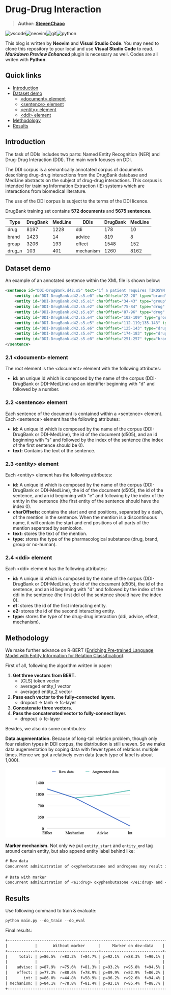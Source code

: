 # Drug-Drug Interaction

> **Author: [StevenChaoo](https://github.com/StevenChaoo)**

![vscode](https://img.shields.io/badge/visual_studio_code-007acc?style=flat-square&logo=visual-studio-code&logoColor=ffffff)![neovim](https://img.shields.io/badge/Neovim-57a143?style=flat-square&logo=Neovim&logoColor=ffffff)![git](https://img.shields.io/badge/Git-f05032?style=flat-square&logo=git&logoColor=ffffff)![python](https://img.shields.io/badge/Python-3776ab?style=flat-square&logo=Python&logoColor=ffffff)

This blog is written by **Neovim** and **Visual Studio Code**. You may need to clone this repository to your local and use **Visual Studio Code** to read. ***Markdown Preview Enhanced*** plugin is necessary as well. Codes are all writen with **Python**.

## Quick links

- [Introduction](#introduction)
- [Dataset demo](#dataset-demo)
  - [\<document\> element](#21-document-element)
  - [\<sentence\> element](#22-sentence-element)
  - [\<entity\> element](#23-entity-element)
  - [\<ddi\> element](#24-ddi-element)
- [Methodology](#methodology)
- [Results](#results)

## Introduction

The task of DDIs includes two parts: Named Entity Recognition (NER) and Drug-Drug Interaction (DDI). The main work focuses on DDI.

The DDI corpus is a semantically annotated corpus of documents describing drug-drug interactions from the DrugBank database and MedLine abstracts on the subject of drug-drug interactions. This corpus is intended for training Information Extraction (IE) systems which are interactions from biomedical literature.

The use of the DDI corpus is subject to the terms of the DDI licence.

DrugBank training set contains **572 documents** and **5675 sentences**.

|Type|DrugBank|MedLine|DDIs|DrugBank|MedLine|
|---|---|---|---|---|---|
|drug|8197|1228|ddi|178|10|
|brand|1423|14|advice|819|8|
|group|3206|193|effect|1548|152|
|drug_n|103|401|mechanism|1260|8162|

## Dataset demo

An example of an annotated sentence within the XML file is shown below:

```xml
<sentence id="DDI-DrugBank.d42.s5" text="if a patient requires TIKOSYN and anti-ulcer therapy, it is suggested that omeprazole, ranitidine, or antacids (aluminum and magnesium hydroxides) be used as alternatives to cimetidine, as these agents have no effect on the pharmacokinetic profile of TIKOSYN.">
	<entity id="DDI-DrugBank.d42.s5.e0" charOffset="22-28" type="brand" text="TIKOSYN"/>
	<entity id="DDI-DrugBank.d42.s5.e1" charOffset="34-43" type="group" text="anti-ulcer"/>
	<entity id="DDI-DrugBank.d42.s5.e2" charOffset="75-84" type="drug" text="omeprazole"/>
	<entity id="DDI-DrugBank.d42.s5.e3" charOffset="87-96" type="drug" text="ranitidine"/>
	<entity id="DDI-DrugBank.d42.s5.e4" charOffset="102-109" type="group" text="antacids"/>
	<entity id="DDI-DrugBank.d42.s5.e5" charOffset="112-119;135-143" type="drug" text="aluminum hydroxides"/>
	<entity id="DDI-DrugBank.d42.s5.e6" charOffset="125-143" type="drug" text="magnesium hydroxides"/>
	<entity id="DDI-DrugBank.d42.s5.e7" charOffset="174-183" type="drug" text="cimetidine"/>
	<entity id="DDI-DrugBank.d42.s5.e8" charOffset="251-257" type="brand" text="TIKOSYN"/>
</sentence>
```

### 2.1 \<document\> element

The root element is the \<document\> element with the following attributes:

- **id:** an unique id which is composed by the name of the corpus (DDI-DrugBank or DDI-MedLine) and an identifier beginning with "d" and followed by a number.

### 2.2 \<sentence\> element

Each sentence of the document is contained within a \<sentence\> element. Each \<sentence\> element has the following attributes:

- **id:** A unique id which is composed by the name of the corpus (DDI-DrugBank or DDI-MedLine), the id of the document (d505), and an id beginning with "s" and followed by the index of the sentence (the index of the first sentence should be 0).
- **text:** Contains the text of the sentence.

### 2.3 \<entity\> element

Each \<entity\> element has the following attributes:

- **id:** A unique id which is composed by the name of the corpus (DDI-DrugBank or DDI-MedLine), the id of the document (d505), the id of the sentence, and an id beginning with "e" and following by the index of the entity in the sentence (the first entity of the sentence should have the index 0).
- **charOffsets:** contains the start and end positions, separated by a dash, of the mention in the sentence. When the mention is a discontinuous name, it will contain the start and end positions of all parts of the mention separated by semicolon.
- **text:** stores the text of the mention.
- **type:** stores the type of the pharmacological substance (drug, brand, group or no-human).

### 2.4 \<ddi\> element

Each \<ddi\> element has the following attributes:

- **id:** A unique id which is composed by the name of the corpus (DDI-DrugBank or DDI-MedLine), the id of the document (d505), the id of the sentence, and an id beginning with "d" and followed by the index of the ddi in the sentence (the first ddi of the sentence should have the index 0).
- **e1:** stores the id of the first interacting entity.
- **e2:** stores the id of the second interacting entity.
- **type:** stores the type of the drug-drug interaction (ddi, advice, effect, mechanism).

## Methodology

We make further advance on R-BERT ([Enriching Pre-trained Language Model with Entity Information for Relation Classification](https://arxiv.org/abs/1905.08284)).

First of all, following the algorithm written in paper:

1. **Get three vectors from BERT.**
	- [CLS] token vector
	- averaged entity_1 vector
	- averaged entity_2 vector
2. **Pass each vector to the fully-connected layers.**
	- dropout -> tanh -> fc-layer
3. **Concatenate three vectors.**
4. **Pass the concatenated vector to fully-connect layer.**
	- dropout -> fc-layer

Besides, we also do some contributes:

**Data augementation.** Because of long-tail relation problem, though only four relation types in DDI corpus, the distribution is still uneven. So we make data augementation by coping data with fewer types of relations multiple times. Hence we got a relatively even data (each type of label is about 1,000).

<div align="center"><img src="data.jpeg" width="600"></div>

**Marker mechanism.** Not only we put `entity_start` and `entity_end` tag around certain entity, but also append entity label behind like:

```txt
# Raw data
Concurrent administration of oxyphenbutazone and androgens may result in elevated serum levels of oxyphenbutazone.

# Data with marker
Concurrent administration of <e1:drug> oxyphenbutazone </e1:drug> and <e2:group> androgens </e2:group> may result in elevated serum levels of oxyphenbutazone.
```

## Results

Use following command to train & evaluate:

```python
python main.py --do_train --do_eval
```

Final results:

```txt
+------------------------------------------------------------------------------------------------+
|            |       Without marker      |     Marker on dev-data    |    Marker on test-data    |
+------------+---------------------------+---------------------------+---------------------------+
|     total: | p=86.5%  r=83.3%  f=84.7% | p=92.1%  r=88.3%  f=90.1% | p=89.5%  r=89.8%  f=89.6% |
|            |                           |                           |                           |
|    advise: | p=87.9%  r=75.6%  f=81.3% | p=93.2%  r=95.8%  f=94.5% | p=90.1%  r=91.7%  f=90.9% |
|    effect: | p=77.3%  r=80.6%  f=78.9% | p=89.9%  r=82.9%  f=86.2% | p=88.4%  r=87.6%  f=88.0% |
|       int: | p=86.0%  r=44.8%  f=58.9% | p=96.2%  r=92.6%  f=94.4% | p=87.4%  r=98.7%  f=92.7% |
| mechanism: | p=84.1%  r=78.8%  f=81.4% | p=92.1%  r=85.4%  f=88.7% | p=91.7%  r=88.4%  f=90.1% |
+------------------------------------------------------------------------------------------------+
```
